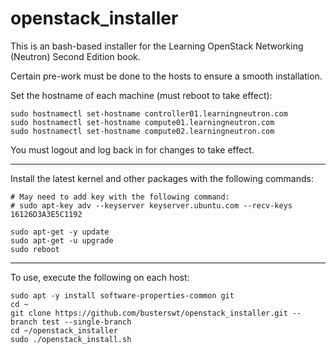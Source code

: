 # openstack_installer

This is an bash-based installer for the Learning OpenStack Networking (Neutron) Second Edition book.

Certain pre-work must be done to the hosts to ensure a smooth installation.

Set the hostname of each machine (must reboot to take effect):

```
sudo hostnamectl set-hostname controller01.learningneutron.com
sudo hostnamectl set-hostname compute01.learningneutron.com
sudo hostnamectl set-hostname compute02.learningneutron.com
```

You must logout and log back in for changes to take effect.

---

Install the latest kernel and other packages with the following commands:

```
# May need to add key with the following command:
# sudo apt-key adv --keyserver keyserver.ubuntu.com --recv-keys 16126D3A3E5C1192

sudo apt-get -y update
sudo apt-get -u upgrade
sudo reboot
```

---


To use, execute the following on each host:

```
sudo apt -y install software-properties-common git
cd ~
git clone https://github.com/busterswt/openstack_installer.git --branch test --single-branch
cd ~/openstack_installer
sudo ./openstack_install.sh
```

